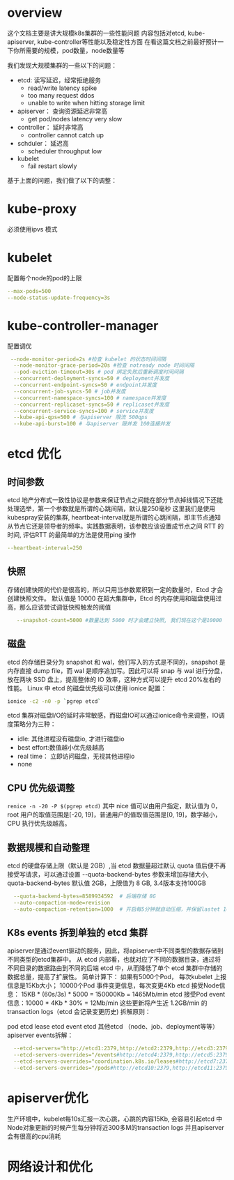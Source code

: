 # overview
这个文档主要是讲大规模k8s集群的一些性能问题
内容包括对etcd, kube-apiserver, kube-controller等性能以及稳定性方面
在看这篇文档之前最好预计一下你所需要的规模，pod数量，node数量等

我们发现大规模集群的一些以下的问题：
* etcd: 读写延迟，经常拒绝服务
    * read/write latency spike 
    * too many request ddos
    * unable to write when hitting storage limit 
* apiserver： 查询资源延迟非常高
    * get pod/nodes latency very slow
* controller： 延时非常高
    * controller cannot catch up
* schduler： 延迟高
    * scheduler throughput low
* kubelet
    * fail restart slowly

基于上面的问题，我们做了以下的调整：
# kube-proxy
必须使用ipvs 模式

# kubelet
配置每个node的pod的上限
```yaml
--max-pods=500
--node-status-update-frequency=3s
```
# kube-controller-manager
配置调优
```yaml
 --node-monitor-period=2s #检查 kubelet 的状态时间间隔
  --node-monitor-grace-period=20s #检查 notready node 时间间隔
  --pod-eviction-timeout=30s # pod 绑定失败后重新调度时间间隔
  --concurrent-deployment-syncs=50 # deployment并发度
  --concurrent-endpoint-syncs=50 # endpoint并发度
  --concurrent-job-syncs-50 # job并发度
  --concurrent-namespace-syncs=100 # namespace并发度
  --concurrent-replicaset-syncs=50 # replicaset并发度
  --concurrent-service-syncs=100 # service并发度
  --kube-api-qps=500 # 与apiserver 限流 500qps
  --kube-api-burst=100 # 与apiserver 限并发 100连接并发
```

# etcd 优化
## 时间参数
etcd 地产分布式一致性协议是参数来保证节点之间能在部分节点掉线情况下还能处理选举，第一个参数就是所谓的心跳间隔，默认是250毫秒
这里我们是使用kubespray安装的集群, heartbeat-interval就是所谓的心跳间隔，即主节点通知从节点它还是领导者的频率。实践数据表明，该参数应该设置成节点之间 RTT 的时间, 评估RTT 的最简单的方法是使用ping 操作
```yaml
--heartbeat-interval=250
```
## 快照
存储创建快照的代价是很高的，所以只用当参数累积到一定的数量时，Etcd 才会创建快照文件。 默认值是 10000 在超大集群中，Etcd 的内存使用和磁盘使用过高，那么应该尝试调低快照触发的阈值
```yaml
   --snapshot-count=5000 #数量达到 5000 时才会建立快照, 我们现在这个是10000
```
## 磁盘
etcd 的存储目录分为 snapshot 和 wal，他们写入的方式是不同的，snapshot 是内存直接 dump file，而 wal 是顺序追加写。因此可以将 snap 与 wal 进行分盘，放在两块 SSD 盘上，提高整体的 IO 效率，这种方式可以提升 etcd 20%左右的性能。
Linux 中 etcd 的磁盘优先级可以使用 ionice 配置：
```bash
ionice -c2 -n0 -p `pgrep etcd`
```
etcd 集群对磁盘I/O的延时非常敏感，而磁盘IO可以通过ionice命令来调整，IO调度策略分为三种：
* idle: 其他进程没有磁盘io, 才进行磁盘io
* best effort:数值越小优先级越高
* real time： 立即访问磁盘，无视其他进程io
* none

## CPU 优先级调整
`renice -n -20 -P $(pgrep etcd)`
其中 nice 值可以由用户指定，默认值为 0，root 用户的取值范围是[-20, 19]，普通用户的值取值范围是[0, 19]，数字越小，CPU 执行优先级越高。

## 数据规模和自动整理
etcd 的硬盘存储上限（默认是 2GB）,当 etcd 数据量超过默认 quota 值后便不再接受写请求，可以通过设置 --quota-backend-bytes 参数来增加存储大小, quota-backend-bytes 默认值 2GB，上限值为 8 GB, 3.4版本支持100GB
```yaml
  --quota-backend-bytes=8589934592  # 后端存储 8G
  --auto-compaction-mode=revision
  --auto-compaction-retention=1000  # 开启每5分钟就自动压缩，并保留lastet 1000个revision
```
## K8s events 拆到单独的 etcd 集群
apiserver是通过event驱动的服务，因此，将apiserver中不同类型的数据存储到不同类型的etcd集群中。 从 etcd 内部看，也就对应了不同的数据目录，通过将不同目录的数据路由到不同的后端 etcd 中，从而降低了单个 etcd 集群中存储的数据总量，提高了扩展性。
简单计算下： 如果有5000个Pod， 每次kubelet 上报信息是15Kb大小； 10000个Pod 事件变更信息，每次变更4Kb
etcd 接受Node信息： 15KB * (60s/3s) * 5000 = 150000Kb = 1465Mb/min
etcd 接受Pod event信息：10000 * 4Kb * 30% = 12Mb/min
这些更新将产生近 1.2GB/min 的 transaction logs（etcd 会记录变更历史)
拆解原则：

pod etcd
lease etcd
event etcd
其他etcd （node、job、deployment等等）
apiserver events拆解：
```yaml
  --etcd-servers="http://etcd1:2379,http://etcd2:2379,http://etcd3:2379" \
  --etcd-servers-overrides="/events#http://etcd4:2379,http://etcd5:2379,http://etcd6:2379"
  --etcd-servers-overrides="coordination.k8s.io/leases#http://etcd7:2379,http://etcd8:2379,http://etcd9:2379"
  --etcd-servers-overrides="/pods#http://etcd10:2379,http://etcd11:2379,http://etcd12:2379"
```

# apiserver优化
生产环境中，kubelet每10s汇报一次心跳，心跳的内容15Kb, 会容易引起etcd 中Node对象更新的时候产生每分钟将近300多M的transaction logs
并且apiserver会有很高的cpu消耗
# 网络设计和优化

